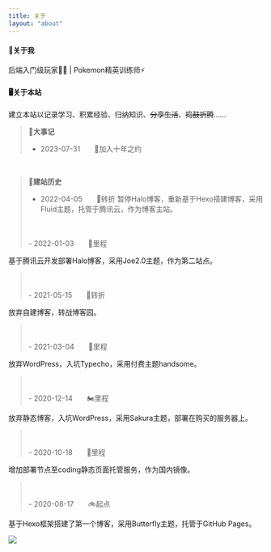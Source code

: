```yaml
---
title: 关于
layout: "about"
---
```

#### 🤖关于我
后端入门级玩家👨‍💻 | Pokemon精英训练师⚡️


#### 🖥️关于本站
建立本站以记录学习、积累经验、归纳知识、~~分享生活~~、~~捣鼓折腾~~......
<br>


> **📝大事记**
> - 2023-07-31　　🍊加入十年之约

<br>

> **🧾建站历史**
> - 2022-04-05　　🚅转折
暂停Halo博客，重新基于Hexo搭建博客，采用Fluid主题，托管于腾讯云，作为博客主站。
><br>
><br>
>- 2022-01-03　　🚕里程
基于腾讯云开发部署Halo博客，采用Joe2.0主题，作为第二站点。
><br>
><br>
>- 2021-05-15　　🦽转折
放弃自建博客，转战博客园。
><br>
><br>
>- 2021-03-04　　🚗里程
放弃WordPress，入坑Typecho，采用付费主题handsome。
><br>
><br>
>- 2020-12-14　　🏍️里程
放弃静态博客，入坑WordPress，采用Sakura主题，部署在购买的服务器上。
><br>
><br>
>- 2020-10-18　　🛵里程
增加部署节点至coding静态页面托管服务，作为国内镜像。
><br>
><br>
>- 2020-08-17　　🚲起点
基于Hexo框架搭建了第一个博客，采用Butterfly主题，托管于GitHub Pages。


![](https://static.kevinchu.top/blog/assets/img/pikachu.gif)
